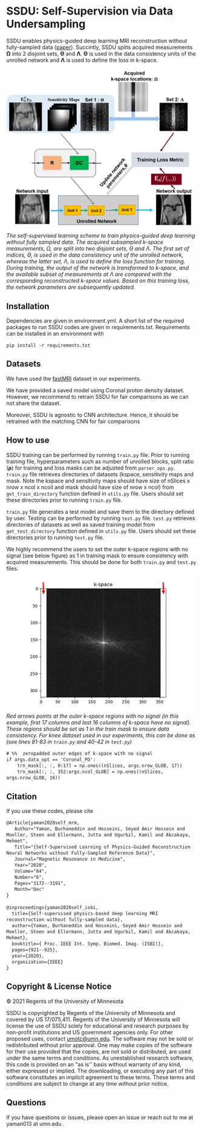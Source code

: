 # SSDU: Self-Supervision via Data Undersampling
SSDU enables physics-guided deep learning MRI reconstruction without fully-sampled data ([paper](https://onlinelibrary.wiley.com/doi/abs/10.1002/mrm.28378)).
Succintly, SSDU splits acquired measurements <b>Ω</b> into 2 disjoint sets, <b>Θ</b> and <b>Λ</b>.
<b>Θ</b>  is used in the data consistency units of the unrolled network and <b>Λ</b> is used to define the loss in k-space.

<img src="figs/ssdu.png" align="center" width="750px"> <br>

*The self-supervised learning scheme to train physics-guided deep learning without fully sampled data. The acquired subsampled
k-space measurements, Ω, are split into two disjoint sets, Θ and Λ. The first set of indices, Θ, is used in the data consistency unit of the unrolled
network, whereas the latter set, Λ, is used to define the loss function for training. During training, the output of the network is transformed to
k-space, and the available subset of measurements at Λ are compared with the corresponding reconstructed k-space values. Based on this training
loss, the network parameters are subsequently updated.*


## Installation
Dependencies are given in environment.yml. A short list of the required packages to run SSDU codes are given in requirements.txt.
Requirements can be installed in an environment with
```
pip install -r requirements.txt
```
## Datasets
We have used the [fastMRI](https://fastmri.med.nyu.edu/) dataset in our experiments.

We have provided a saved model using Coronal proton density dataset. However, we recommend to retrain SSDU for fair comparisons as we can not share the dataset.

Moreover, SSDU is agnostic to CNN architecture. Hence, it should be retrained with the matching CNN for fair comparisons
## How to use
SSDU training can be performed by running `train.py` file. Prior to running training file, hyperparameters such as number of unrolled blocks, split ratio (<b>ρ</b>) for training and loss masks can be adjusted from `parser_ops.py`. `train.py` file retrieves directories of datasets (kspace, sensitivity maps and mask. Note the kspace and sensitivity maps should have size of nSlices x nrow x ncol x ncoil and mask should have size of nrow x ncol) from `get_train_directory` function defined in `utils.py` file. Users should set these directories prior to running `train.py` file.

`train.py`  file generates a test model and save them to the directory defined by user. Testing can be performed by running `test.py` file. `test.py` retrieves directories of datasets as well as  saved training model from `get_test_directory` function defined in `utils.py` file. Users should set these directories prior to running `test.py` file.

We highly recommend the users to set the outer k-space regions with no signal (see below figure) as 1 in training mask to ensure consistency with acquired measurements. This should be done for both `train.py` and `test.py` files.
<img src="figs/fig2.png" align="center" width="500px"> <br>
*Red arrows points at the outer k-space regions with no signal (in this example, first 17 columns and last 16 columns of k-space have no signal). These regions should be set as 1 in the train mask to ensure data consistency. For knee dataset used in our experiments, this can be done as (see lines 81-83 in `train.py` and 40-42 in `test.py`)*
```
# %%  zeropadded outer edges of k-space with no signal
if args.data_opt == 'Coronal_PD':
    trn_mask[:, :, 0:17] = np.ones((nSlices, args.nrow_GLOB, 17))
    trn_mask[:, :, 352:args.ncol_GLOB] = np.ones((nSlices, args.nrow_GLOB, 16))
```

## Citation
If you use these codes, please cite
```
@Article{yaman2020self_mrm,
   Author="Yaman, Burhaneddin and Hosseini, Seyed Amir Hossein and Moeller, Steen and Ellermann, Jutta and Ugurbil, Kamil and Akcakaya, Mehmet",
   Title="{Self-Supervised Learning of Physics-Guided Reconstruction Neural Networks without Fully-Sampled Reference Data}",
   Journal="Magnetic Resonance in Medicine",
   Year="2020",
   Volume="84",
   Number="6",
   Pages="3172--3191",
   Month="Dec"
}

@inproceedings{yaman2020self_isbi,
  title={Self-supervised physics-based deep learning MRI reconstruction without fully-sampled data},
  author={Yaman, Burhaneddin and Hosseini, Seyed Amir Hossein and Moeller, Steen and Ellermann, Jutta and Ugurbil, Kamil and Akcakaya, Mehmet},
  booktitle={ Proc. IEEE Int. Symp. Biomed. Imag. (ISBI)},
  pages={921--925},
  year={2020},
  organization={IEEE}
}
```

## Copyright & License Notice
© 2021 Regents of the University of Minnesota

SSDU is copyrighted by Regents of the University of Minnesota and covered by US 17/075,411. Regents of the University of Minnesota will license the use of SSDU solely for educational and research purposes by non-profit institutions and US government agencies only. For other proposed uses, contact umotc@umn.edu. The software may not be sold or redistributed without prior approval. One may make copies of the software for their use provided that the copies, are not sold or distributed, are used under the same terms and conditions. As unestablished research software, this code is provided on an "as is'' basis without warranty of any kind, either expressed or implied. The downloading, or executing any part of this software constitutes an implicit agreement to these terms. These terms and conditions are subject to change at any time without prior notice.

## Questions
If you have questions or issues, please open an issue or reach out to me at yaman013 at umn.edu .

